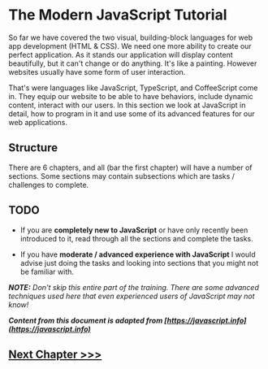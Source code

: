 # The Modern JavaScript Tutorial

So far we have covered the two visual, building-block languages for web app development (HTML & CSS).
We need one more ability to create our perfect application.
As it stands our application will display content beautifully, but it can't change or do anything.
It's like a painting.
However websites usually have some form of user interaction.

That's were languages like JavaScript, TypeScript, and CoffeeScript come in.
They equip our website to be able to have behaviors, include dynamic content, interact with our users.
In this section we look at JavaScript in detail, how to program in it and use some of its advanced features for our web applications.

## Structure

There are 6 chapters, and all (bar the first chapter) will have a number of sections.
Some sections may contain subsections which are tasks / challenges to complete.

## TODO
* If you are **completely new to JavaScript** or have only recently been introduced to it, read through all the sections and complete the tasks.

* If you have **moderate / advanced experience with JavaScript** I would advise just doing the tasks and looking into sections that you might not be familiar with.

_**NOTE:** Don't skip this entire part of the training. There are some advanced techniques used here that even experienced users of JavaScript may not know!_

***Content from this document is adapted from [https://javascript.info](https://javascript.info)***

## [Next Chapter >>>](../03-Webapp)